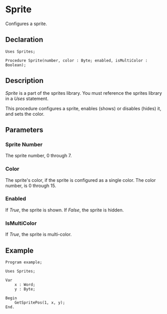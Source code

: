 # Sprite

Configures a sprite.

## Declaration

    Uses Sprites;

    Procedure Sprite(number, color : Byte; enabled, isMultiColor : Boolean);

## Description

*Sprite* is a part of the sprites library.  You must reference the sprites library in a *Uses* statement.

This procedure configures a sprite, enables (shows) or disables (hides) it, and sets
the color.

## Parameters

### Sprite Number

The sprite number, 0 through 7.

### Color

The sprite's color, if the sprite is configured as a single color. The color number,
is 0 through 15.

### Enabled

If *True*, the sprite is shown. If *False*, the sprite is hidden.

### IsMultiColor

If *True*, the sprite is multi-color.

## Example ##

```
Program example;

Uses Sprites;

Var
    x : Word;
    y : Byte;

Begin
    GetSpritePos(1, x, y);
End.
```
